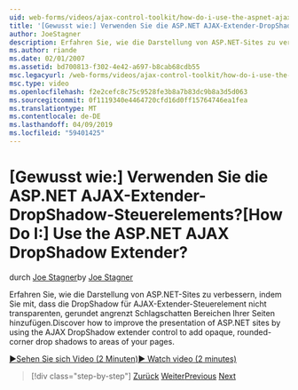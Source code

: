 ```yaml
---
uid: web-forms/videos/ajax-control-toolkit/how-do-i-use-the-aspnet-ajax-dropshadow-extender
title: '[Gewusst wie:] Verwenden Sie die ASP.NET AJAX-Extender-DropShadow-Steuerelements? | Microsoft-Dokumentation'
author: JoeStagner
description: Erfahren Sie, wie die Darstellung von ASP.NET-Sites zu verbessern, indem Sie mit, dass die DropShadow für AJAX-Extender-Steuerelement nicht transparenten, gerundet angrenzt Schlagschatten Bereiche o hinzufügen...
ms.author: riande
ms.date: 02/01/2007
ms.assetid: bd700813-f302-4e42-a697-b8cab68cdb55
msc.legacyurl: /web-forms/videos/ajax-control-toolkit/how-do-i-use-the-aspnet-ajax-dropshadow-extender
msc.type: video
ms.openlocfilehash: f2e2cefc8c75c9528fe3b8a7b83dc9b8a3d5d063
ms.sourcegitcommit: 0f1119340e4464720cfd16d0ff15764746ea1fea
ms.translationtype: MT
ms.contentlocale: de-DE
ms.lasthandoff: 04/09/2019
ms.locfileid: "59401425"
---
```

# <a name="how-do-i-use-the-aspnet-ajax-dropshadow-extender"></a><span data-ttu-id="f3f63-104">[Gewusst wie:] Verwenden Sie die ASP.NET AJAX-Extender-DropShadow-Steuerelements?</span><span class="sxs-lookup"><span data-stu-id="f3f63-104">[How Do I:] Use the ASP.NET AJAX DropShadow Extender?</span></span>

<span data-ttu-id="f3f63-105">durch [Joe Stagner](https://github.com/JoeStagner)</span><span class="sxs-lookup"><span data-stu-id="f3f63-105">by [Joe Stagner](https://github.com/JoeStagner)</span></span>

<span data-ttu-id="f3f63-106">Erfahren Sie, wie die Darstellung von ASP.NET-Sites zu verbessern, indem Sie mit, dass die DropShadow für AJAX-Extender-Steuerelement nicht transparenten, gerundet angrenzt Schlagschatten Bereichen Ihrer Seiten hinzufügen.</span><span class="sxs-lookup"><span data-stu-id="f3f63-106">Discover how to improve the presentation of ASP.NET sites by using the AJAX DropShadow extender control to add opaque, rounded-corner drop shadows to areas of your pages.</span></span>

[<span data-ttu-id="f3f63-107">&#9654;Sehen Sie sich Video (2 Minuten)</span><span class="sxs-lookup"><span data-stu-id="f3f63-107">&#9654; Watch video (2 minutes)</span></span>](https://channel9.msdn.com/Blogs/ASP-NET-Site-Videos/how-do-i-use-the-aspnet-ajax-dropshadow-extender)

> [!div class="step-by-step"]
> <span data-ttu-id="f3f63-108">[Zurück](how-do-i-use-the-aspnet-ajax-togglebutton-extender.md)
> [Weiter](how-do-i-use-the-aspnet-ajax-passwordstrength-extender.md)</span><span class="sxs-lookup"><span data-stu-id="f3f63-108">[Previous](how-do-i-use-the-aspnet-ajax-togglebutton-extender.md)
[Next](how-do-i-use-the-aspnet-ajax-passwordstrength-extender.md)</span></span>
